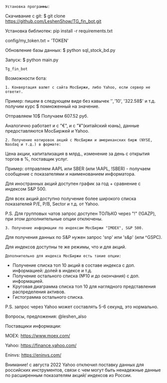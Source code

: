     Установка программы:
Скачивание с git: $ git clone https://github.com/LeshenShow/TG_fin_bot.git

Установка библиотек: pip install -r requirements.txt

config/my_token.txt = 'TOKEN'

Обновление базы данных: $ python sql_stock_bd.py

Запуск: $ python main.py

    Tg_fin_bot
Возможности бота:

    1. Конвертация валют с сайта МосБиржи, либо Yahoo, если сервер не ответит.
Пример: пишем в следующем виде без кавычек '$', '10$', '322.58$' и т.д. получим курс $ помноженный на значение.

Отправляем 10$ Получаем 607.52 руб. 

Аналогично работает и с "€", и  с "¥"(китайский юань), данные предоставляются МосБиржей и Yahoo.

    2. Получение котировок акций с МосБиржи и американских бирж (NYSE, Nasdaq и т.д.) в формате:
Цена акции, капитализация в млрд., изменение за день с открытия торгов в %, поставщик услуг.

Пример: отправляем AAPL или SBER (или !AAPL, !SBER) - получаем сообщение с показателями и наименованием информатора.

Для иностранных акций доступен график за год + сравнение с индексом S&P 500.

Для всех акций доступно получение более широкого списка показателей P/E, P/B, Sector и т.д. от Yahoo.

P.S. Для групповых чатов запрос доступен ТОЛЬКО через "!" (!GAZP), при этом дополнительные опции отключены.

    3. Получение информации по индексам МосБиржи "IMOEX", S&P 500.
Для получения данных по S&P нужен запрос 'snp' или 's&p' (или ^GSPC).

Для индексов доступны те же режимы, что и для акций. 

    Дополнительно для индекса МосБиржи есть такие опции:
* Получение списка топ 10 акций в составе индекса с доп. информацией: долей в индексе и т.д.
* Получение остального списка (№10 и до окончания) с доп. информацией.
* Круговая диаграмма списка топ 10 для наглядного представления распределения активов.
* Гистограмма остального  списка.

P.S. запрос через Yahoo может составлять 5-6 секунд, это нормально.

Вопросы, предложения: @leshen_also

Поставщики информации:

MOEX:   https://www.moex.com/

Yahoo:  https://finance.yahoo.com/

Eninvs: https://eninvs.com/

Внимание! с августа 2022 Yahoo отключил поставку данных для российских инструментов, связи с чем могут быть ненадежные 
данные по расширенным показателям акций/ индексов из России.
